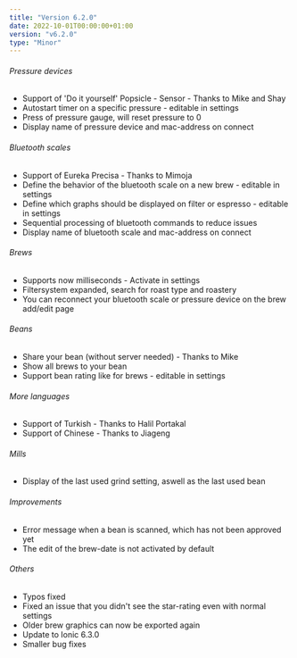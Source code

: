 ```yaml
---
title: "Version 6.2.0"
date: 2022-10-01T00:00:00+01:00
version: "v6.2.0"
type: "Minor"
---
```

###### Pressure devices
- Support of 'Do it yourself' Popsicle - Sensor - Thanks to Mike and Shay
- Autostart timer on a specific pressure - editable in settings
- Press of pressure gauge, will reset pressure to 0
- Display name of pressure device and mac-address on connect

###### Bluetooth scales
- Support of Eureka Precisa - Thanks to Mimoja
- Define the behavior of the bluetooth scale on a new brew - editable in settings
- Define which graphs should be displayed on filter or espresso - editable in settings
- Sequential processing of bluetooth commands to reduce issues
- Display name of bluetooth scale and mac-address on connect

###### Brews
- Supports now milliseconds - Activate in settings
- Filtersystem expanded, search for roast type and roastery
- You can reconnect your bluetooth scale or pressure device on the brew add/edit page

###### Beans
- Share your bean (without server needed) - Thanks to Mike
- Show all brews to your bean
- Support bean rating like for brews - editable in settings

###### More languages
- Support of Turkish - Thanks to Halil Portakal
- Support of Chinese - Thanks to Jiageng

###### Mills
- Display of the last used grind setting, aswell as the last used bean

###### Improvements
- Error message when a bean is scanned, which has not been approved yet
- The edit of the brew-date is not activated by default

###### Others
- Typos fixed
- Fixed an issue that you didn't see the star-rating even with normal settings
- Older brew graphics can now be exported again
- Update to Ionic 6.3.0
- Smaller bug fixes

